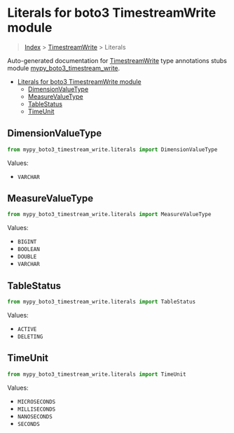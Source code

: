 # Literals for boto3 TimestreamWrite module

> [Index](../README.md) > [TimestreamWrite](./README.md) > Literals

Auto-generated documentation for
[TimestreamWrite](https://boto3.amazonaws.com/v1/documentation/api/latest/reference/services/timestream-write.html#TimestreamWrite)
type annotations stubs module
[mypy_boto3_timestream_write](https://pypi.org/project/mypy-boto3-timestream-write/).

- [Literals for boto3 TimestreamWrite module](#literals-for-boto3-timestreamwrite-module)
  - [DimensionValueType](#dimensionvaluetype)
  - [MeasureValueType](#measurevaluetype)
  - [TableStatus](#tablestatus)
  - [TimeUnit](#timeunit)

## DimensionValueType

```python
from mypy_boto3_timestream_write.literals import DimensionValueType
```

Values:

- `VARCHAR`

## MeasureValueType

```python
from mypy_boto3_timestream_write.literals import MeasureValueType
```

Values:

- `BIGINT`
- `BOOLEAN`
- `DOUBLE`
- `VARCHAR`

## TableStatus

```python
from mypy_boto3_timestream_write.literals import TableStatus
```

Values:

- `ACTIVE`
- `DELETING`

## TimeUnit

```python
from mypy_boto3_timestream_write.literals import TimeUnit
```

Values:

- `MICROSECONDS`
- `MILLISECONDS`
- `NANOSECONDS`
- `SECONDS`
